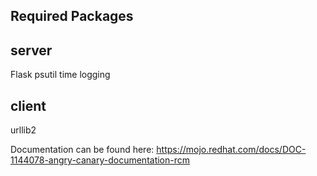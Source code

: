 Required Packages
-----------------

server
------
Flask
psutil
time
logging

client
------
urllib2


Documentation can be found here: https://mojo.redhat.com/docs/DOC-1144078-angry-canary-documentation-rcm

